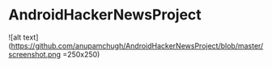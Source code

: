 # AndroidHackerNewsProject


![alt text](https://github.com/anupamchugh/AndroidHackerNewsProject/blob/master/screenshot.png =250x250)
